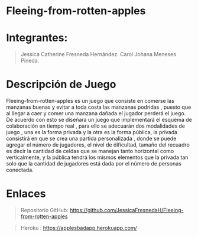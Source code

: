 # Fleeing-from-rotten-apples
# Integrantes: 
>Jessica Catherine Fresneda Hernández.
>Carol Johana Meneses Pineda.
# Descripción de Juego
Fleeing-from-rotten-apples  es un juego que consiste en comerse las manzanas buenas y evitar a toda costa las manzanas podridas , puesto que al llegar a caer y comer una manzana dañada el jugador perderá el juego.
De acuerdo con esto se diseñara un  juego que implementará el esquema de colaboración en tiempo real , para ello se adecuarán dos modalidades de juego , una es la forma privada y la otra es la forma pública, la privada consistirá en que se crea una partida personalizada , donde se puede agregar el número de jugadores, el nivel de dificultad,  tamaño del recuadro es decir la cantidad de celdas que se manejan tanto horizontal como verticalmente, y la pública tendrá los mismos elementos que la privada tan solo que la cantidad de jugadores está dada por el número de personas conectada.

# Enlaces
>Repositorio GitHub: https://github.com/JessicaFresnedaH/Fleeing-from-rotten-apples


>Heroku : https://applesbadapp.herokuapp.com/




